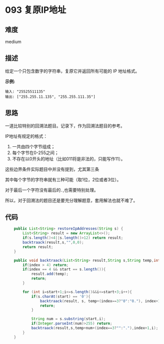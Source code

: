 # 093 复原IP地址

## 难度

medium

## 描述

给定一个只包含数字的字符串，复原它并返回所有可能的 IP 地址格式。

**示例:**

```
输入: "25525511135"
输出: ["255.255.11.135", "255.255.111.35"]
```

## 思路

一道比较特别的回溯法题目。记录下，作为回溯法题目的参考。

IP地址有规定的格式：

1. 一共由四个字节组成；
2. 每个字节在0-255之间；
3. 不存在以0开头的地址（比如011将是非法的，只能写作11）。

这些边界条件实际题目中并没有提到，尤其第三条

其中每个字节的字符串就有三种可能（取1位，2位或者3位）。

对于最后一个字符没有最后的`.`,也需要特别处理。

所以，对于回溯法的题目还是要充分理解题意，套用解法也就不难了。

## 代码

```java
    public List<String> restoreIpAddresses(String s) {
        List<String> result = new ArrayList<>();
        if(s.length()<4||s.length()>12) return result;
        backtraack(result,s,"",0,0);
        return result;
    }

    public void backtraack(List<String> result,String s,String temp,int index,int start){
        if(index > 4) return;
        if(index == 4 && start == s.length()){
            result.add(temp);
            return;
        }

        for (int i=start+1;i<=s.length()&&i<=start+3;i++){
            if(s.charAt(start) == '0'){
                backtraack(result, s, temp+(index==3?"0":"0."), index+1, start+1);
                return;
            }

            String num = s.substring(start,i);
            if(Integer.parseInt(num)>255) return;
            backtraack(result,s,temp+num+(index==3?"":"."),index+1,i);
        }
    }
```

